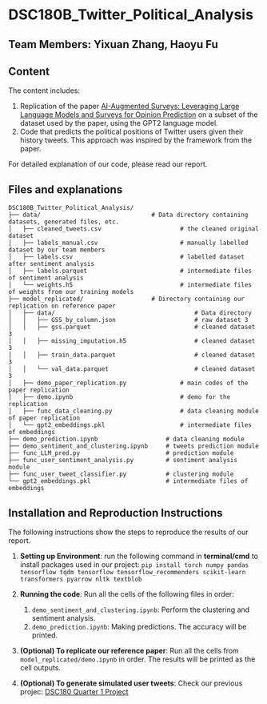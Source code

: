 # DSC180B_Twitter_Political_Analysis

## Team Members: Yixuan Zhang, Haoyu Fu

## Content
The content includes:
1. Replication of the paper [AI-Augmented Surveys: Leveraging Large Language Models and Surveys for Opinion Prediction](https://arxiv.org/pdf/2305.09620.pdf) on a subset of the dataset used by the paper, using the GPT2 language model.
2. Code that predicts the political positions of Twitter users given their history tweets. This approach was inspired by the framework from the paper.

For detailed explanation of our code, please read our report.

## Files and explanations

```
DSC180B_Twitter_Political_Analysis/
├── data/                               # Data directory containing datasets, generated files, etc.
│   ├── cleaned_tweets.csv                      # the cleaned original dataset
│   ├── labels_manual.csv                       # manually labelled dataset by our team members
│   ├── labels.csv                              # labelled dataset after sentiment analysis
│   ├── labels.parquet                          # intermediate files of sentiment analysis
│   └── weights.h5                              # intermediate files of weights from our training models
├── model_replicated/                   # Directory containing our replication on reference paper
│   ├── data/                                       # Data directory
│   │   ├── GSS_by_column.json                      # raw dataset 3
│   │   ├── gss.parquet                             # cleaned dataset 3
│   │   ├── missing_imputation.h5                   # cleaned dataset 3
│   │   ├── train_data.parquet                      # cleaned dataset 3
│   │   └── val_data.parquet                        # cleaned dataset 3
│   ├── demo_paper_replication.py               # main codes of the paper replication
│   ├── demo.ipynb                              # demo for the replication
│   ├── func_data_cleaning.py                   # data cleaning module of paper replication
│   └── gpt2_embeddings.pkl                     # intermediate files of embeddings
├── demo_prediction.ipynb                   # data cleaning module
├── demo_sentiment_and_clustering.ipynb     # tweets prediction module
├── func_LLM_pred.py                        # prediction module
├── func_user_sentiment_analysis.py         # sentiment analysis module
├── func_user_tweet_classifier.py           # clustering module
└── gpt2_embeddings.pkl                     # intermediate files of embeddings
```

## Installation and Reproduction Instructions
The following instructions show the steps to reproduce the results of our report. 
1. **Setting up Environment**: run the following command in **terminal/cmd** to install packages used in our project: ```pip install torch numpy pandas tensorflow tqdm tensorflow tensorflow_recommenders scikit-learn transformers pyarrow nltk textblob``` 

2. **Running the code**: Run all the cells of the following files in order:
    1. `demo_sentiment_and_clustering.ipynb`: Perform the clustering and sentiment analysis.
    2. `demo_prediction.ipynb`: Making predictions. The accuracy will be printed.

3. **(Optional) To replicate our reference paper**: Run all the cells from `model_replicated/demo.ipynb` in order. The results will be printed as the cell outputs.

4. **(Optional) To generate simulated user tweets**: Check our previous projec: [DSC180 Quarter 1 Project](https://github.com/GeorgeZhangDS/Optimizing-Political-Analysis-Advanced-Integration-of-LangChain-with-LLMs)
